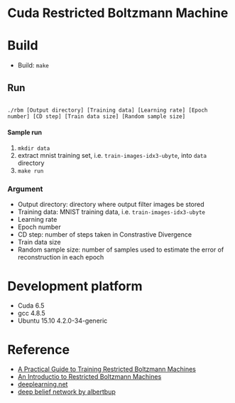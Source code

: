 # Cuda Restricted Boltzmann Machine

# Build

* Build: `make`

## Run

```

./rbm [Output directory] [Training data] [Learning rate] [Epoch number] [CD step] [Train data size] [Random sample size]

```

#### Sample run 

1. `mkdir data`
2. extract mnist training set, i.e. `train-images-idx3-ubyte`, into `data` directory
2. `make run`

### Argument

* Output directory: directory where output filter images be stored
* Training data: MNIST training data, i.e. `train-images-idx3-ubyte`
* Learning rate 
* Epoch number 
* CD step: number of steps taken in Constrastive Divergence
* Train data size
* Random sample size: number of samples used to estimate the error of reconstruction in each epoch

# Development platform

* Cuda 6.5
* gcc 4.8.5
* Ubuntu 15.10 4.2.0-34-generic

# Reference

* [A Practical Guide to Training Restricted Boltzmann Machines](https://www.cs.toronto.edu/~hinton/absps/guideTR.pdf)
* [An Introductio to Restricted Boltzmann Machines](http://image.diku.dk/igel/paper/AItRBM-proof.pdf)
* [deeplearning.net](http://deeplearning.net/tutorial/rbm.html)
* [deep belief network by albertbup](https://github.com/albertbup/deep-belief-network)

